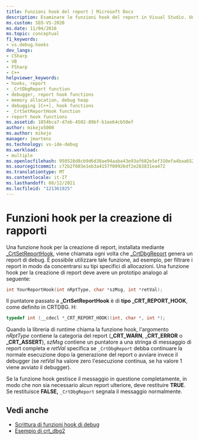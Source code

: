 ```yaml
---
title: Funzioni hook del report | Microsoft Docs
description: Esaminare le funzioni hook del report in Visual Studio. Una funzione hook per la creazione di report, installata mediante _CrtSetReportHook, viene chiamata ogni volta che _CrtDbgReport genera un report di debug.
ms.custom: SEO-VS-2020
ms.date: 11/04/2016
ms.topic: conceptual
f1_keywords:
- vs.debug.hooks
dev_langs:
- CSharp
- VB
- FSharp
- C++
helpviewer_keywords:
- hooks, report
- _CrtDbgReport function
- debugger, report hook functions
- memory allocation, debug heap
- debugging [C++], hook functions
- _CrtSetReportHook function
- report hook functions
ms.assetid: 1854bca7-d7eb-4502-89bf-b1ee64cb50ef
author: mikejo5000
ms.author: mikejo
manager: jmartens
ms.technology: vs-ide-debug
ms.workload:
- multiple
ms.openlocfilehash: 950528d8cb9d6d38ae94aaba43e93af682e5ef310efa4baa65264074c10eb115
ms.sourcegitcommit: c72b2f603e1eb3a4157f00926df2e263831ea472
ms.translationtype: MT
ms.contentlocale: it-IT
ms.lasthandoff: 08/12/2021
ms.locfileid: "121361925"
---
```

# <a name="report-hook-functions"></a>Funzioni hook per la creazione di rapporti
Una funzione hook per la creazione di report, installata mediante [_CrtSetReportHook](/cpp/c-runtime-library/reference/crtsetreporthook), viene chiamata ogni volta che [_CrtDbgReport](/cpp/c-runtime-library/reference/crtdbgreport-crtdbgreportw) genera un report di debug. È possibile utilizzare tale funzione, ad esempio, per filtrare i report in modo da concentrarsi su tipi specifici di allocazioni. Una funzione hook per la creazione di report deve avere un prototipo analogo al seguente:

```cpp
int YourReportHook(int nRptType, char *szMsg, int *retVal);
```

 Il puntatore passato a **_CrtSetReportHook** è di **tipo _CRT_REPORT_HOOK**, come definito in CRTDBG. H:

```cpp
typedef int (__cdecl *_CRT_REPORT_HOOK)(int, char *, int *);
```

 Quando la libreria di runtime chiama la funzione hook, l'argomento *nRptType* contiene la categoria del report (**_CRT_WARN**, **_CRT_ERROR** o **_CRT_ASSERT**), *szMsg* contiene un puntatore a una stringa di messaggio di report completa e *retVal* specifica se `_CrtDbgReport` debba continuare la normale esecuzione dopo la generazione del report o avviare invece il debugger (se *retVal* ha valore zero l'esecuzione continua, se ha valore 1 viene avviato il debugger).

 Se la funzione hook gestisce il messaggio in questione completamente, in modo che non sia necessario alcun report ulteriore, deve restituire **TRUE**. Se restituisce **FALSE,** `_CrtDbgReport` segnala il messaggio normalmente.

## <a name="see-also"></a>Vedi anche
- [Scrittura di funzioni hook di debug](../debugger/debug-hook-function-writing.md)
- [Esempio di crt_dbg2](https://github.com/Microsoft/VCSamples/tree/master/VC2010Samples/crt/crt_dbg2)

